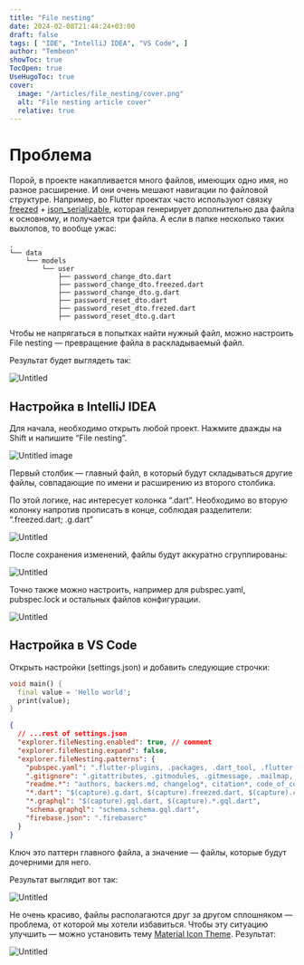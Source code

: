 ```yaml
---
title: "File nesting"
date: 2024-02-08T21:44:24+03:00
draft: false
tags: [ "IDE", "IntelliJ IDEA", "VS Code", ]
author: "Tembeon"
showToc: true
TocOpen: true
UseHugoToc: true
cover:
  image: "/articles/file_nesting/cover.png" 
  alt: "File nesting article cover"
  relative: true
---
```


# Проблема

Порой, в проекте накапливается много файлов, имеющих одно имя, но разное расширение. И они очень мешают навигации по
файловой структуре. Например, во Flutter проектах часто используют
связку [freezed](https://pub.dev/packages/freezed) + [json_serializable](https://pub.dev/packages/json_serializable),
которая генерирует дополнительно два файла к основному, и получается три файла. А если в папке несколько таких выхлопов,
то вообще ужас:

```
.
└── data
    └── models
        └── user
            ├── password_change_dto.dart
            ├── password_change_dto.freezed.dart
            ├── password_change_dto.g.dart
            ├── password_reset_dto.dart
            ├── password_reset_dto.frezed.dart
            ├── password_reset_dto.g.dart
```

Чтобы не напрягаться в попытках найти нужный файл, можно настроить File nesting — превращение файла в раскладываемый
файл.

Результат будет выглядеть так:

![Untitled](/articles/file_nesting/images/Untitled.png)

## Настройка в IntelliJ IDEA

Для начала, необходимо открыть любой проект. Нажмите дважды на Shift и напишите “File nesting”.

![Untitled image](/articles/file_nesting/images/Untitled%201.png)

Первый столбик — главный файл, в который будут складываться другие файлы, совпадающие по имени и расширению из второго
столбика.

По этой логике, нас интересует колонка “.dart”. Необходимо во вторую колонку напротив прописать в конце, соблюдая
разделители: “.freezed.dart; .g.dart”

![Untitled](/articles/file_nesting/images/Untitled%202.png)

После сохранения изменений, файлы будут аккуратно сгруппированы:

![Untitled](/articles/file_nesting/images/Untitled%203.png)

Точно также можно настроить, например для pubspec.yaml, pubspec.lock и остальных файлов конфигурации.

![Untitled](/articles/file_nesting/images/Untitled%204.png)

## Настройка в VS Code

Открыть настройки (settings.json) и добавить следующие строчки:

```dart
void main() {
  final value = 'Hello world';
  print(value);
}
```

```json
{
  // ...rest of settings.json
  "explorer.fileNesting.enabled": true, // comment
  "explorer.fileNesting.expand": false,
  "explorer.fileNesting.patterns": {
    "pubspec.yaml": ".flutter-plugins, .packages, .dart_tool, .flutter-plugins-dependencies, .metadata, .packages, pubspec.lock, build.yaml, analysis_options.yaml, all_lint_rules.yaml, flutter_*.yaml, icons_launcher.yaml",
    ".gitignore": ".gitattributes, .gitmodules, .gitmessage, .mailmap, .git-blame*",
    "readme.*": "authors, backers.md, changelog*, citation*, code_of_conduct.md, codeowners, contributing.md, contributors, copying, credits, governance.md, history.md, license*, maintainers, readme*, security.md, sponsors.md",
    "*.dart": "$(capture).g.dart, $(capture).freezed.dart, $(capture).config.dart",
    "*.graphql": "$(capture).gql.dart, $(capture).*.gql.dart",
    "schema.graphql": "schema.schema.gql.dart",
    "firebase.json": ".firebaserc"
  }
}
```

Ключ это паттерн главного файла, а значение — файлы, которые будут дочерними для него.

Результат выглядит вот так:

![Untitled](/articles/file_nesting/images/Untitled%205.png)

Не очень красиво, файлы располагаются друг за другом сплошняком — проблема, от которой мы хотели избавиться. Чтобы эту
ситуацию улучшить — можно установить
тему [Material Icon Theme](https://marketplace.visualstudio.com/items?itemName=PKief.material-icon-theme). Результат:

![Untitled](/articles/file_nesting/images/Untitled%206.png)